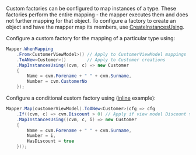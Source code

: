 Custom factories can be configured to map instances of a type. These factories perform the entire
mapping - the mapper executes them and does not further mapping for that object. To configure a 
factory to create an object and have the mapper map its members, use 
[CreateInstancesUsing](/configuration/Object-Construction).

Configure a custom factory for the mapping of a particular type using:

```cs
Mapper.WhenMapping
    .From<CustomerViewModel>() // Apply to CustomerViewModel mappings
    .ToANew<Customer>()        // Apply to Customer creations
    .MapInstancesUsing((cvm, c) => new Customer
    {
        Name = cvm.Forename + " " + cvm.Surname,
        Number = cvm.CustomerNo
    });
```

Configure a conditional custom factory using ([inline](/configuration/Inline) example):

```cs
Mapper.Map(customerViewModel).ToANew<Customer>(cfg => cfg
    .If((cvm, c) => cvm.Discount > 0) // Apply if view model Discount > 0
    .MapInstancesUsing((cvm, c, i) => new Customer
    {
        Name = cvm.Forename + " " + cvm.Surname,
        Number = i,
        HasDiscount = true
    }));
```